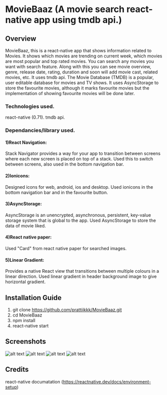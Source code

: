 # MovieBaaz (A movie search react-native app using tmdb api.)

## Overview
MovieBaaz, this is a react-native app that shows information related to Movies. It shows which movies are trending on current week, which movies are most popular and top rated movies.
You can search any movies you want with search feature.
Along with this you can see movie overview, genre, release date, rating, duration and soon will add movie cast, related movies, etc.
It uses tmdb api. The Movie Database (TMDB) is a popular, user editable database for movies and TV shows.
It uses AsyncStorage to store the favourite movies, although it marks favourite movies but the implementation of showing favourite movies will be done later.

### Technologies used.
react-native (0.71).
tmdb api.

### Dependancies/library used.
#### 1)React Navigation: 
Stack Navigator provides a way for your app to transition between screens where each new screen is placed on top of a stack. Used this to switch between screens, also used in the bottom navigation bar.
#### 2)Ionicons:
Designed icons for web, android, ios and desktop. Used ionicons in the bottom navigation bar and in the favourite button.
#### 3)AsyncStorage: 
AsyncStorage is an unencrypted, asynchronous, persistent, key-value storage system that is global to the app. Used AsyncStorage to store the data of movie liked.
#### 4)React native paper: 
Used "Card" from react native paper for searched images.
#### 5)Linear Gradient: 
Provides a native React view that transitions between multiple colours in a linear direction. Used linear gradient in header background image to give horizontal gradient.

## Installation Guide
1) git clone https://github.com/prattiikkk/MovieBaaz.git
2) cd MovieBaaz
3) npm install
4) react-native start

## Screenshots
![alt text](https://github.com/prattiikkk/MovieBaaz/blob/master/screenshots/HomeScreen.jpg?raw=true)
![alt text](https://github.com/prattiikkk/MovieBaaz/blob/master/screenshots/SearchScreen.jpg?raw=true)
![alt text](https://github.com/prattiikkk/MovieBaaz/blob/master/screenshots/AfterSearch.jpg?raw=true)
![alt text](https://github.com/prattiikkk/MovieBaaz/blob/master/screenshots/MovieDetails.jpg?raw=true)

## Credits
react-native documatation (https://reactnative.dev/docs/environment-setup)



